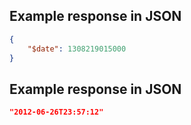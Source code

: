 ## Example response in JSON

```json
{
    "$date": 1308219015000
}
```

## Example response in JSON

```json
"2012-06-26T23:57:12"
```

